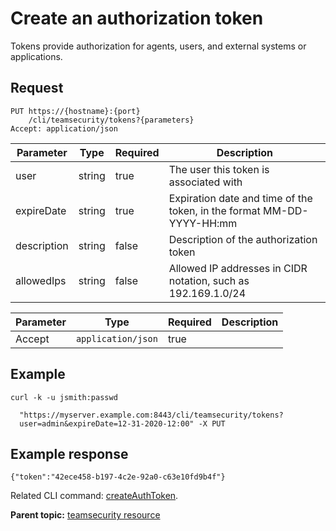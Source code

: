 # Create an authorization token

Tokens provide authorization for agents, users, and external systems or applications.

## Request

```
PUT https://{hostname}:{port}
    /cli/teamsecurity/tokens?{parameters}
Accept: application/json

```

|Parameter|Type|Required|Description|
|---------|----|--------|-----------|
|user|string|true|The user this token is associated with|
|expireDate|string|true|Expiration date and time of the token, in the format MM-DD-YYYY-HH:mm|
|description|string|false|Description of the authorization token|
|allowedIps|string|false|Allowed IP addresses in CIDR notation, such as 192.169.1.0/24|

|Parameter|Type|Required|Description|
|---------|----|--------|-----------|
|Accept|`application/json`|true| |

## Example

```
curl -k -u jsmith:passwd 
   
  "https://myserver.example.com:8443/cli/teamsecurity/tokens?
  user=admin&expireDate=12-31-2020-12:00" -X PUT
```

## Example response

```
{"token":"42ece458-b197-4c2e-92a0-c63e10fd9b4f"}
```

Related CLI command: [createAuthToken](udclient_createauthtoken.md).

**Parent topic:** [teamsecurity resource](../../com.udeploy.api.doc/topics/rest_cli_teamsecurity.md)

